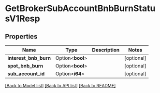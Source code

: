 # GetBrokerSubAccountBnbBurnStatusV1Resp

## Properties

Name | Type | Description | Notes
------------ | ------------- | ------------- | -------------
**interest_bnb_burn** | Option<**bool**> |  | [optional]
**spot_bnb_burn** | Option<**bool**> |  | [optional]
**sub_account_id** | Option<**i64**> |  | [optional]

[[Back to Model list]](../README.md#documentation-for-models) [[Back to API list]](../README.md#documentation-for-api-endpoints) [[Back to README]](../README.md)


